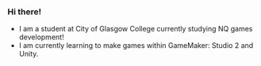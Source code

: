 ### Hi there!

- I am a student at City of Glasgow College currently studying NQ games development!
- I am currently learning to make games within GameMaker: Studio 2 and Unity.

